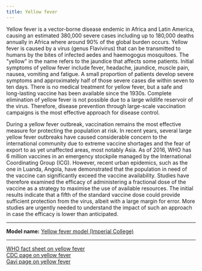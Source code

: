 ```yaml
---
title: Yellow fever
---
```


Yellow fever is a vector-borne disease endemic in Africa and Latin America, causing an estimated 380,000 severe cases including up to 180,000 deaths annually in Africa where around 90% of the global burden occurs. Yellow fever is caused by a virus (genus Flavivirus) that can be transmitted to humans by the bites of infected aedes and haemogogus mosquitoes. The "yellow" in the name refers to the jaundice that affects some patients. Initial symptoms of yellow fever include fever, headache, jaundice, muscle pain, nausea, vomiting and fatigue. A small proportion of patients develop severe symptoms and approximately half of those severe cases die within seven to ten days. There is no medical treatment for yellow fever, but a safe and long-lasting vaccine has been available since the 1930s. Complete elimination of yellow fever is not possible due to a large wildlife reservoir of the virus. Therefore, disease prevention through large-scale vaccination campaigns is the most effective approach for disease control. 

During a yellow fever outbreak, vaccination remains the most effective measure for protecting the population at risk. In recent years, several large yellow fever outbreaks have caused considerable concern to the international community due to extreme vaccine shortages and the fear of export to as yet unaffected areas, most notably Asia. As of 2016, WHO has 6 million vaccines in an emergency stockpile managed by the International Coordinating Group (ICG). However, recent urban epidemics, such as the one in Luanda, Angola, have demonstrated that the population in need of the vaccine can significantly exceed the vaccine availability. Studies have therefore examined the efficacy of administering a fractional dose of the vaccine as a strategy to maximise the use of available resources. The initial results indicate that a fifth of the standard vaccine dose could provide sufficient protection from the virus, albeit with a large margin for error. More studies are urgently needed to understand the impact of such an approach in case the efficacy is lower than anticipated. 

---

**Model name:**  [Yellow fever model (Imperial College)](/models/yellow-fever)  

---

[WHO fact sheet on yellow fever](http://www.who.int/mediacentre/factsheets/fs100/en/)         
[CDC page on yellow fever](https://www.cdc.gov/yellowfever/index.html)       
[Gavi page on yellow fever](http://www.gavi.org/support/nvs/yellow-fever/)          
